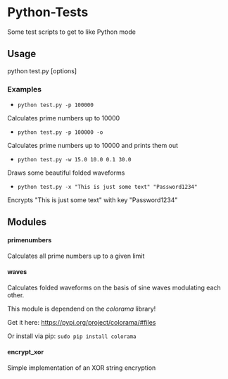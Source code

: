 # Python-Tests
Some test scripts to get to like Python mode

## Usage
python test.py [options]

### Examples

* `python test.py -p 100000`

 Calculates prime numbers up to 10000

* `python test.py -p 100000 -o`

 Calculates prime numbers up to 10000 and prints them out

* `python test.py -w 15.0 10.0 0.1 30.0`

 Draws some beautiful folded waveforms

* `python test.py -x "This is just some text" "Password1234"`

 Encrypts "This is just some text" with key "Password1234"

## Modules

#### primenumbers
Calculates all prime numbers up to a given limit

#### waves
Calculates folded waveforms on the basis of sine waves modulating each other.

This module is dependend on the *colorama* library!
  
Get it here: https://pypi.org/project/colorama/#files
  
Or install via pip: `sudo pip install colorama`

#### encrypt_xor
Simple implementation of an XOR string encryption  
